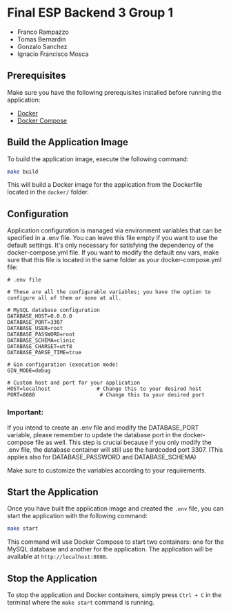 # Final ESP Backend 3 Group 1

- Franco Rampazzo
- Tomas Bernardin
- Gonzalo Sanchez
- Ignacio Francisco Mosca

## Prerequisites

Make sure you have the following prerequisites installed before running the application:

- [Docker](https://docs.docker.com/get-docker/)
- [Docker Compose](https://docs.docker.com/compose/install/)

## Build the Application Image

To build the application image, execute the following command:

```bash
make build
```

This will build a Docker image for the application from the Dockerfile located in the `docker/` folder.

## Configuration

Application configuration is managed via environment variables that can be specified in a .env file. 
You can leave this file empty if you want to use the default settings. 
It's only necessary for satisfying the dependency of the docker-compose.yml file. 
If you want to modify the default env vars, make sure that this file is located in the same folder as your 
docker-compose.yml file:

```dotenv
# .env file

# These are all the configurable variables; you have the option to configure all of them or none at all.

# MySQL database configuration 
DATABASE_HOST=0.0.0.0
DATABASE_PORT=3307
DATABASE_USER=root
DATABASE_PASSWORD=root
DATABASE_SCHEMA=clinic
DATABASE_CHARSET=utf8
DATABASE_PARSE_TIME=true

# Gin configuration (execution mode)
GIN_MODE=debug

# Custom host and port for your application
HOST=localhost               # Change this to your desired host
PORT=8080                     # Change this to your desired port
```

### Important:
If you intend to create an .env file and modify the DATABASE_PORT variable, please remember to update the
database port in the docker-compose file as well. This step is crucial because if you only modify the .env file,
the database container will still use the hardcoded port 3307.
(This applies also for DATABASE_PASSWORD and DATABASE_SCHEMA)

Make sure to customize the variables according to your requirements.

## Start the Application

Once you have built the application image and created the `.env` file, you can start the application with the 
following command:

```bash
make start
```

This command will use Docker Compose to start two containers: one for the MySQL database and another for the application. 
The application will be available at `http://localhost:8080`.

## Stop the Application

To stop the application and Docker containers, simply press `Ctrl + C` in the terminal where the `make start` 
command is running.